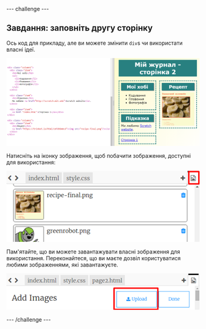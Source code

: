 --- challenge ---

## Завдання: заповніть другу сторінку

Ось код для прикладу, але ви можете змінити `div`s чи використати власні ідеї.

![знімок екрану](images/magazine-page2-challenge.png)

Натисніть на іконку зображення, щоб побачити зображення, доступні для використання:

![знімок екрану](images/magazine-images.png)

Пам'ятайте, що ви можете завантажувати власні зображення для використання. Переконайтеся, що ви маєте дозвіл користуватися любими зображеннями, які завантажуєте.

![знімок екрану](images/magazine-upload-images.png)

--- /challenge ---